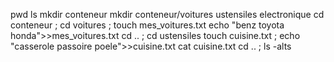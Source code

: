 pwd
ls
mkdir conteneur
mkdir conteneur/voitures ustensiles electronique
cd conteneur ; cd voitures ; touch mes_voitures.txt
echo "benz toyota honda">>mes_voitures.txt
cd .. ; cd ustensiles
touch cuisine.txt ; echo "casserole passoire poele">>cuisine.txt
cat cuisine.txt
cd .. ;  ls -alts